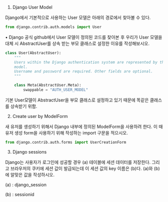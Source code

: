 1. Django User Model

Django에서 기본적으로 사용하는 User 모델은 아래의 경로에서 찾아볼 수 있다.

```python
from django.contrib.auth.models import User
```

• Django 공식 github에서 User 모델이 정의된 코드를 찾아본 후 우리가 User 모델을 대체 시 AbstractUser를 상속 받는 부모 클래스로 설정한 이유를 작성해보시오.

```python
class User(AbstractUser):
    """
    Users within the Django authentication system are represented by this
    model.
    Username and password are required. Other fields are optional.
    """

    class Meta(AbstractUser.Meta):
        swappable = "AUTH_USER_MODEL"
```

기본 User모델이 AbstractUser을 부모 클래스로 설정하고 있기 때문에 똑같은 클래스를 상속받기 위함.


2. Create user by ModelForm

새 유저를 생성하기 위해서 Django 내부에 정의된 ModelForm을 사용하려 한다. 이 때 유저 생성 form을 사용하기 위해 작성하는 import 구문을 적으시오.

```python
from django.contrib.auth.forms import UserCreationForm
```

3. Django sessions

Django는 사용자가 로그인에 성공할 경우 (a) 테이블에 세션 데이터를 저장한다. 그리고 브라우저의 쿠키에 세션 값이 발급되는데 이 세션 값의 key 이름은 (b)다. (a)와 (b)에 알맞은 값을 작성하시오.

  (a) : django_session

  (b) : sessionid